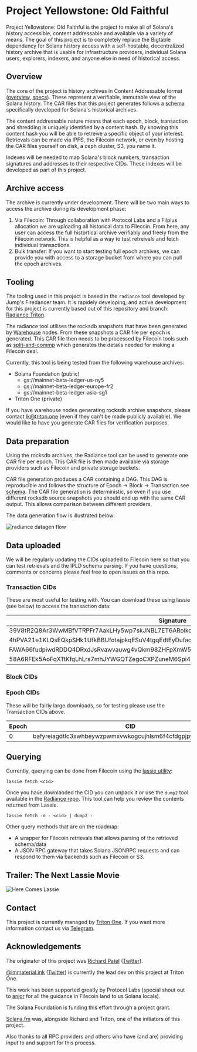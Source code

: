# Project Yellowstone: Old Faithful

Project Yellowstone: Old Faithful is the project to make all of Solana's history accessible, content addressable and available via a variety of means. The goal of this project is to completely replace the Bigtable dependency for Solana history access with a self-hostable, decentralized history archive that is usable for infrastructure providers, individual Solana users, explorers, indexers, and anyone else in need of historical access.

## Overview

The core of the project is history archives in Content Addressable format ([overview](https://web3.storage/docs/how-tos/work-with-car-files/), [specs](https://ipld.io/specs/transport/car/carv1/)). These represent a verifiable, immutable view of the Solana history. The CAR files that this project generates follows a [schema](https://github.com/gagliardetto/radiance-triton/blob/tx_meta/cmd/radiance/car/createcar/ledger.ipldsch) specifically developed for Solana's historical archives. 

The content addressable nature means that each epoch, block, transaction and shredding is uniquely identified by a content hash. By knowing this content hash you will be able to retreive a specific object of your interest. Retrievals can be made via IPFS, the Filecoin network, or even by hosting the CAR files yourself on disk, a ceph cluster, S3, you name it.

Indexes will be needed to map Solana's block numbers, transaction signatures and addresses to their respective CIDs. These indexes will be developed as part of this project. 

## Archive access

The archive is currently under development. There will be two main ways to access the archive during its development phase:

1. Via Filecoin: Through collaboration with Protocol Labs and a Filplus allocation we are uploading all historical data to Filecoin. From here, any user can access the full histortical archive verifiably and freely from the Filecoin network. This is helpful as a way to test retreivals and fetch individual transactions.
2. Bulk transfer: If you want to start testing full epoch archives, we can provide you with access to a storage bucket from where you can pull the epoch archives.

## Tooling

The tooling used in this project is based in the `radiance` tool developed by Jump's Firedancer team. It is rapidely developing, and active development for this project is currently based out of this repository and branch: [Radiance Triton](https://github.com/gagliardetto/radiance-triton/tree/tx_meta/).

The radiance tool utilises the rocksdb snapshots that have been generated by [Warehouse](https://github.com/solana-labs/solana-bigtable) nodes. From these snapshots a CAR file per epoch is generated. This CAR file then needs to be processed by Filecoin tools such as [split-and-commp](https://github.com/anjor/go-fil-dataprep/) which generates the details needed for making a Filecoin deal. 

Currently, this tool is being tested from the following warehouse archives:
  - Solana Foundation (public)
    -  gs://mainnet-beta-ledger-us-ny5
    -  gs://mainnet-beta-ledger-europe-fr2
    -  gs://mainnet-beta-ledger-asia-sg1
  - Triton One (private)

If you have warehouse nodes generating rocksdb archive snapshots, please contact lk@triton.one (even if they can't be made publicly available). We would like to have you generate CAR files for verification purposes.

## Data preparation

Using the rocksdb archives, the Radiance tool can be used to generate one CAR file per epoch. This CAR file is then made available via storage providers such as Filecoin and private storage buckets. 

CAR file generation produces a CAR containing a DAG. This DAG is reproducible and follows the structure of Epoch -> Block -> Transaction see [schema](https://github.com/gagliardetto/radiance-triton/blob/tx_meta/cmd/radiance/car/createcar/ledger.ipldsch). The CAR file generation is deterministic, so even if you use different rocksdb source snapshots you should end up with the same CAR output. This allows comparison between different providers.

The data generation flow is illustrated below:

![radiance datagen flow](https://github.com/rpcpool/yellowstone-faithful/assets/5172293/65f6dd75-189b-4253-968a-e81bfe6c130f)

## Data uploaded

We will be regularly updating the CIDs uploaded to Filecoin here so that you can test retrievals and the IPLD schema parsing. If you have questions, comments or concerns please feel free to open issues on this repo.

### Transaction CIDs

These are most useful for testing with. You can download these using lassie (see below) to access the transaction data:

| Signature | Epoch | Block | CID |
| ------------- | ------------- | ------------- | ------------- |
| 39V8tR2Q8Ar3WwMBfVTRPFr7AakLHy5wp7skJNBL7ET6ARoikqc1TaMiuXEtHiNPLQKoeiVr5XnKH8QtjdonN4yM | 0 | 1 | bafyreiafcknvju54cilmqkopps4d3t4n3azjhrweyouxfltbgdo7mbpuoy |
| 4hPVA21e1KLQsEQkpSHk1UfkBBUfotajpkqESuV4tgqEdtEyDufaczAdZzSLexLhjytczDdSUFgwCTancgUWFzym | 0 | 1 | bafyreig3utb4u6x2agmyugntbxph4uesiodzq5k7typduhppcf62sdgjiu |
| FAWA66fudpiwdRDDQ4DRxdJsRvawvauwg4vQkm98ZHFpXmW5N7xzRiTRpt8QiZ19s1aVbzKgXW6kEZanwHeDFNS | 0 | 1 | bafyreigd7wopxlspljqkumzyiechhb43dwz6f67n4zbh7gef3kro4dj7qa |
| 58A6RFEk5AoFqXTtKfqLhLrs7mhJYWGQTZegoCXPZuneM6Spi47SNYk2M6d9MVzHbC9CpBVk5vrq24yyNgeQNK2p | 0 | 1 | bafyreieysdgkid4p3hszup7mwvyji2gzlsrkx5rmuqdz2i2ujs3wyfxdby |

### Block CIDs

### Epoch CIDs

These will be fairly large downloads, so for testing please use the Transaction CIDs above.

| Epoch | CID |
| ------------- | ------------- | 
| 0 | bafyreiagdtlc3xwhbeywzpwmxvwkogcujhlsm6f4cfdgpjpyu77gkubro4 |

## Querying

Currently, querying can be done from Filecoin using the [lassie utility](https://docs.filecoin.io/basics/how-retrieval-works/basic-retrieval/):

```
lassie fetch <cid>
```

Once you have downlaoded the CID you can unpack it or use the `dump2` tool available in the [Radiance repo](https://github.com/gagliardetto/radiance-triton/tree/tx_meta/). This tool can help you review the contents returned from Lassie.

```
lassie fetch -o - <cid> | dump2 -
```

Other query methods that are on the roadmap:

- A wrapper for Filecoin retrievals that allows parsing of the retrieved schema/data
- A JSON RPC gateway that takes Solana JSONRPC requests and can respond to them via backends such as Filecoin or S3.

## Trailer: The Next Lassie Movie

![Here Comes Lassie](https://github.com/rpcpool/yellowstone-faithful/assets/5172293/bc409601-d710-4b52-ab0c-f24c462d66df)


## Contact

This project is currently managed by [Triton One](https://triton.one/). If you want more information contact us via [Telegram](https://t.me/+K0ONdq7fE4s0Mjdl). 

## Acknowledgements

The originator of this project was [Richard Patel](https://github.com/terorie) ([Twitter](https://twitter.com/fd_ripatel)). 

[@immaterial.ink](https://github.com/gagliardetto) ([Twitter](https://twitter.com/immaterial_ink)) is currently the lead dev on this project at Triton One. 

This work has been supported greatly by Protocol Labs (special shout out to [anjor](https://github.com/anjor) for all the guidance in Filecoin land to us Solana locals).

The Solana Foundation is funding this effort through a project grant. 

[Solana.fm](https://solana.fm/) was, alongside Richard and Triton, one of the initiators of this project. 

Also thanks to all RPC providers and others who have (and are) providing input to and support for this process. 
